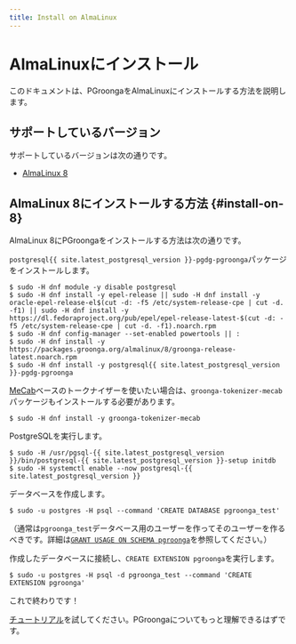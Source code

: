 ```yaml
---
title: Install on AlmaLinux
---
```


# AlmaLinuxにインストール

このドキュメントは、PGroongaをAlmaLinuxにインストールする方法を説明します。

## サポートしているバージョン

サポートしているバージョンは次の通りです。

  * [AlmaLinux 8](#install-on-8)

## AlmaLinux 8にインストールする方法 {#install-on-8}

AlmaLinux 8にPGroongaをインストールする方法は次の通りです。

`postgresql{{ site.latest_postgresql_version }}-pgdg-pgroonga`パッケージをインストールします。

```console
$ sudo -H dnf module -y disable postgresql
$ sudo -H dnf install -y epel-release || sudo -H dnf install -y oracle-epel-release-el$(cut -d: -f5 /etc/system-release-cpe | cut -d. -f1) || sudo -H dnf install -y https://dl.fedoraproject.org/pub/epel/epel-release-latest-$(cut -d: -f5 /etc/system-release-cpe | cut -d. -f1).noarch.rpm
$ sudo -H dnf config-manager --set-enabled powertools || :
$ sudo -H dnf install -y https://packages.groonga.org/almalinux/8/groonga-release-latest.noarch.rpm
$ sudo -H dnf install -y postgresql{{ site.latest_postgresql_version }}-pgdg-pgroonga
```

[MeCab](http://taku910.github.io/mecab/)ベースのトークナイザーを使いたい場合は、`groonga-tokenizer-mecab`パッケージもインストールする必要があります。

```console
$ sudo -H dnf install -y groonga-tokenizer-mecab
```

PostgreSQLを実行します。

```console
$ sudo -H /usr/pgsql-{{ site.latest_postgresql_version }}/bin/postgresql-{{ site.latest_postgresql_version }}-setup initdb
$ sudo -H systemctl enable --now postgresql-{{ site.latest_postgresql_version }}
```

データベースを作成します。

```console
$ sudo -u postgres -H psql --command 'CREATE DATABASE pgroonga_test'
```

（通常は`pgroonga_test`データベース用のユーザーを作ってそのユーザーを作るべきです。詳細は[`GRANT USAGE ON SCHEMA pgroonga`](../reference/grant-usage-on-schema-pgroonga.html)を参照してください。）

作成したデータベースに接続し、`CREATE EXTENSION pgroonga`を実行します。

```console
$ sudo -u postgres -H psql -d pgroonga_test --command 'CREATE EXTENSION pgroonga'
```

これで終わりです！

[チュートリアル](../tutorial/)を試してください。PGroongaについてもっと理解できるはずです。
